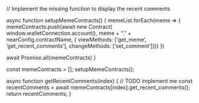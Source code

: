 // Implement the missing function to display the recent comments

async function setupMemeContracts() {
   memeList.forEach(meme => {
   memeContracts.push(await new Contract(
         window.walletConnection.account(),
         meme + “.” + nearConfig.contractName,
         { viewMethods: ['get_meme', ‘get_recent_comments’],
         changeMethods: [‘set_comment’]}))
      })

   await Promise.all(memeContracts)
}

const memeContracts = [];
setupMemeContracts();

async function getRecentComments(index) {
   // TODO implement me
   const recentComments = await memeContracts[index].get_recent_comments();
   return recentComments;
}
